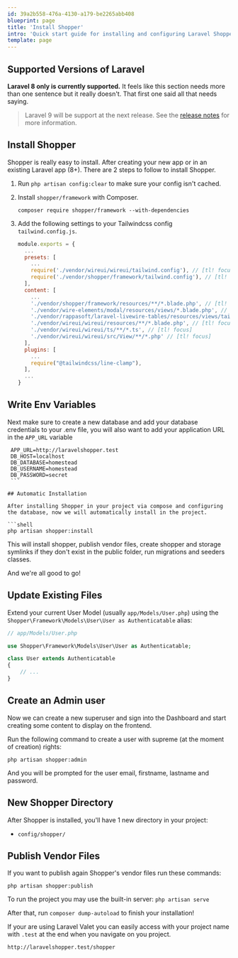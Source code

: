 ```yaml
---
id: 39a2b558-476a-4130-a179-be2265abb408
blueprint: page
title: 'Install Shopper'
intro: 'Quick start guide for installing and configuring Laravel Shopper on your existing Laravel App.'
template: page
---
```

## Supported Versions of Laravel

**Laravel 8 only is currently supported.** It feels like this section needs more than one sentence but it really doesn't. That first one said all that needs saying.

> Laravel 9 will be support at the next release. See the [release notes](https://github.com/shopperlabs/framework/releases) for more information.

## Install Shopper

Shopper is really easy to install. After creating your new app or in an existing Laravel app \(8+\). There are 2 steps to follow to install Shopper.

1. Run `php artisan config:clear` to make sure your config isn't cached.

2. Install `shopper/framework` with Composer.

    ``` shell
    composer require shopper/framework --with-dependencies
    ```
3. Add the following settings to your Tailwindcss config `tailwind.config.js`.
	```js
    module.exports = {
      ...
      presets: [
        ...
        require('./vendor/wireui/wireui/tailwind.config'), // [tl! focus]
        require('./vendor/shopper/framework/tailwind.config'), // [tl! focus]
      ],
      content: [
        ...
        './vendor/shopper/framework/resources/**/*.blade.php', // [tl! focus]
        './vendor/wire-elements/modal/resources/views/*.blade.php', // [tl! focus]
        './vendor/rappasoft/laravel-livewire-tables/resources/views/tailwind/**/*.blade.php', // [tl! focus]
        './vendor/wireui/wireui/resources/**/*.blade.php', // [tl! focus]
        './vendor/wireui/wireui/ts/**/*.ts', // [tl! focus]
        './vendor/wireui/wireui/src/View/**/*.php' // [tl! focus]
      ],
      plugins: [
        ...
        require("@tailwindcss/line-clamp"),
      ],
      ...
    }
	```

## Write Env Variables

Next make sure to create a new database and add your database credentials to your .env file, you will also want to add your application URL in the `APP_URL` variable

   ```shell
    APP_URL=http://laravelshopper.test
    DB_HOST=localhost
    DB_DATABASE=homestead
    DB_USERNAME=homestead
    DB_PASSWORD=secret
    ```
    
## Automatic Installation

After installing Shopper in your project via compose and configuring the database, now we will automatically install in the project.

  ```shell
   php artisan shopper:install
  ```

This will install shopper, publish vendor files, create shopper and storage symlinks if they don't exist in the public folder, run migrations and seeders classes.


And we're all good to go!

## Update Existing Files

Extend your current User Model \(usually `app/Models/User.php`\) using the `Shopper\Framework\Models\User\User as Authenticatable` alias:

```php
// app/Models/User.php

use Shopper\Framework\Models\User\User as Authenticatable; 

class User extends Authenticatable
{
    // ...
}
```

## Create an Admin user

Now we can create a new superuser and sign into the Dashboard and start creating some content to display on the frontend.

Run the following command to create a user with supreme \(at the moment of creation\) rights:

```shell
php artisan shopper:admin
```

And you will be prompted for the user email, firstname, lastname and password.

    
## New Shopper Directory

After Shopper is installed, you'll have 1 new directory in your project:
- `config/shopper/`

## Publish Vendor Files

If you want to publish again Shopper's vendor files run these commands:

```shell
php artisan shopper:publish
```

To run the project you may use the built-in server: `php artisan serve`

After that, run `composer dump-autoload` to finish your installation!

If your are using Laravel Valet you can easily access with your project name with `.test` at the end when you navigate on you project.

```shell
http://laravelshopper.test/shopper
```
